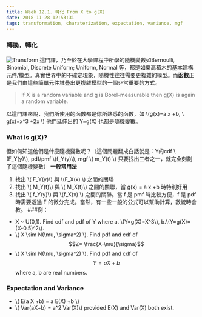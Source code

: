 ```yaml
---
title: Week 12.1. 轉化 From X to g(X)
date: 2018-11-28 12:53:31
tags: transformation, charaterization, expectation, variance, mgf
---
```

### 轉換，轉化
![Transform](https://i2.wp.com/wp-corp.qoo-app.com/wp-content/uploads/2018/08/18082405411061.jpg?w=1000)
這門課，乃至於在大學課程中所學的隨機變數如Bernoulli, Binomial, Discrete Uniform; Uniform, Normal 等，都是如樂高積木的基本建構元件/模型。真實世界中的不確定現象，隨機性往往需要更複雜的模型。而**函數**正是我們由這些簡單元件堆疊出更複雜模型的一個非常重要的方式。

>If X is a random variable and  g is  Borel-measurable 
then  g(X) is again a random variable. 

以這門課來說，我們所使用的函數都是你所熟悉的函數，如 
\\(g(x)=a x +b,  \   g(x)=x^3 +2x \\)
他們延伸出的 Y=g(X) 也都是隨機變數。
### What is g(X)?
但如何知道他們是什麼隨機變數呢？（這個問題翻成白話就是：Y的cdf \\(F_Y(y)\\), pdf/pmf \\(f_Y(y)\\), mgf  \\( m_Y(t) \\) 只要找出三者之一，就完全刻劃了這個隨機變數）
**一般常用法**
1. 找出 \\( F_Y(y)\\) 與 \\(F_X(x) \\) 之間的關聯
2.  找出 \\( M_Y(t)\\) 與 \\( M_X(t)\\) 之間的關聯，當 g(x) = a x +b 時特別好用
3. 找出 \\( f_Y(y)\\) 與 \\(f_X(x) \\) 之間的關聯。當 f 是 pmf 時比較方便，f 是 pdf 時需要透過 F 的微分完成。當然，有一些一般的公式可以幫助計算，數統時會教。
###例：
* X ~ U(0,1). Find cdf and pdf of Y where 
a. \\(Y=g(X)=X^3\\), 
b.\\(Y=g(X)=(X-0.5)^2\\).
* \\( X \sim N(\mu, \sigma^2) \\). Find pdf and cdf of 
$$Z= \frac{X-\mu}{\sigma}$$
* \\( X \sim N(\mu, \sigma^2) \\). Find pdf and cdf of 
$$Y= a X + b$$ where a, b are real numbers. 

### Expectation and Variance 
 * \\( E(a X +b) = a E(X) +b \\)
 * \\( Var(aX+b) = a^2 Var(X)\\)
 provided E(X) and Var(X) both exist.
